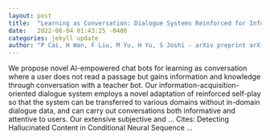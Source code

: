 ```yaml
---
layout: post
title:  "Learning as Conversation: Dialogue Systems Reinforced for Information Acquisition"
date:   2022-06-04 01:43:25 -0400
categories: jekyll update
author: "P Cai, H Wan, F Liu, M Yu, H Yu, S Joshi - arXiv preprint arXiv:2205.14748, 2022"
---
```

We propose novel AI-empowered chat bots for learning as conversation where a user does not read a passage but gains information and knowledge through conversation with a teacher bot. Our information-acquisition-oriented dialogue system employs a novel adaptation of reinforced self-play so that the system can be transferred to various domains without in-domain dialogue data, and can carry out conversations both informative and attentive to users. Our extensive subjective and … Cites: ‪Detecting Hallucinated Content in Conditional Neural Sequence …‬